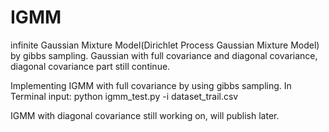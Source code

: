 # IGMM
infinite Gaussian Mixture Model(Dirichlet Process Gaussian Mixture Model) by gibbs sampling. Gaussian with full covariance and diagonal covariance, diagonal covariance part still continue.

Implementing IGMM with full covariance by using gibbs sampling.
In Terminal input: python igmm_test.py -i dataset_trail.csv

IGMM with diagonal covariance still working on, will publish later.
